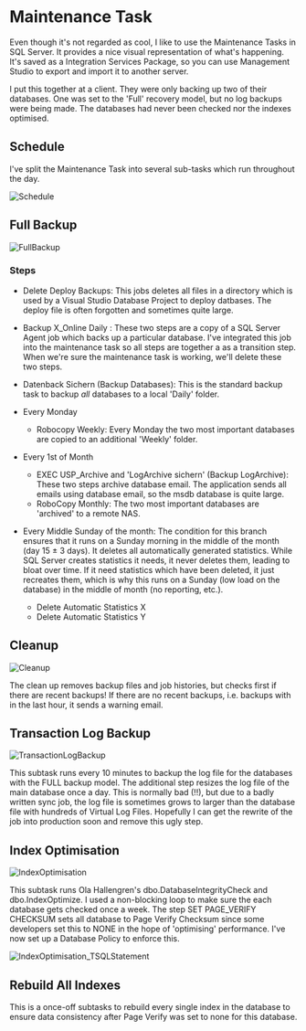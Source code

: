 # Maintenance Task

Even though it's not regarded as cool, I like to use the Maintenance Tasks in SQL Server.  It provides a nice visual representation
of what's happening.  It's saved as a Integration Services Package, so you can use Management Studio to export
and import it to another server.

I put this together at a client.  They were only backing up two of their databases.  One was set to the 'Full' recovery model,
but no log backups were being made.  The databases had never been checked nor the indexes optimised.

## Schedule

I've split the Maintenance Task into several sub-tasks which run throughout the day.

![Schedule](./images/Schedule.PNG)

## Full Backup

![FullBackup](./images/FullBackup.PNG)

### Steps

* Delete Deploy Backups: This jobs deletes all files in a directory which is used by a Visual Studio Database Project to
deploy datbases.  The deploy file is often forgotten and sometimes quite large.

* Backup X_Online Daily : These two steps are a copy of a SQL Server Agent job which backs up a particular database.  I've integrated this job into the maintenance task so all steps are together a as a transition step.  When we're sure
the maintenance task is working, we'll delete these two steps.

* Datenback Sichern (Backup Databases): This is the standard backup task to backup *all* databases to a local 'Daily' folder.

* Every Monday
  * Robocopy Weekly: Every Monday the two most important databases are copied to an additional 'Weekly' folder.  

* Every 1st of Month
  * EXEC USP_Archive and 'LogArchive sichern' (Backup LogArchive): These two steps archive database email.  The application sends
  all emails using database email, so the msdb database is quite large.
  * RoboCopy Monthly: The two most important databases are 'archived' to a remote NAS.

* Every Middle Sunday of the month: The condition for this branch ensures that it runs on a Sunday morning in the middle of
the month (day 15 ± 3 days).  It deletes all automatically generated statistics.  While SQL Server creates statistics it needs,
it never deletes them, leading to bloat over time.  If it need statistics which have been deleted, it just recreates them, which is why this runs on a Sunday (low load on the database) in the middle of month (no reporting, etc.).
  * Delete Automatic Statistics X
  * Delete Automatic Statistics Y

## Cleanup

![Cleanup](./images/Cleanup.PNG)

The clean up removes backup files and job histories, but checks first if there are recent backups!  If there are
no recent backups, i.e. backups with in the last hour, it sends a warning email.

## Transaction Log Backup

![TransactionLogBackup](./images/TransactionLogBackup.PNG)

This subtask runs every 10 minutes to backup the log file for the databases with the FULL backup model.  The
additional step resizes the log file of the main database once a day.  This is normally bad (!!), but
due to a badly written sync job, the log file is sometimes grows to larger than the database file with
hundreds of Virtual Log Files.  Hopefully I can get the rewrite of the job into production soon
and remove this ugly step.

## Index Optimisation

![IndexOptimisation](./images/IndexOptimisation.PNG)

This subtask runs Ola Hallengren's dbo.DatabaseIntegrityCheck and dbo.IndexOptimize.  I used a non-blocking
loop to make sure the each database gets checked once a week.  The step SET PAGE_VERIFY CHECKSUM sets
all database to Page Verify Checksum since some developers set this to NONE in the hope of 'optimising'
performance.  I've now set up a Database Policy to enforce this.

![IndexOptimisation_TSQLStatement](./images/IndexOptimisation_TSQLStatement.PNG)

## Rebuild All Indexes

This is a once-off subtasks to rebuild every single index in the database to ensure data consistency after
Page Verify was set to none for this database.
